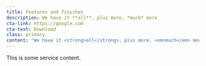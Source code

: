 ```yaml
---
title: Features and Finishes
description: We have it **all**, plus more, *much* more
cta-link: https://google.com
cta-text: Download
class: primary
content: "We have it <strong>all</strong>, plus more, <em>much</em> more"
---
```


This is some service content.